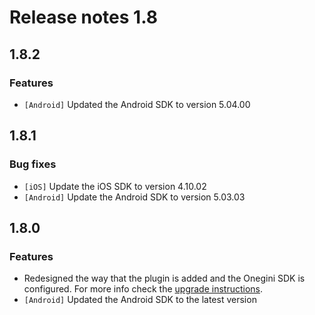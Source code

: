 # Release notes 1.8

## 1.8.2

### Features

* `[Android]` Updated the Android SDK to version 5.04.00

## 1.8.1

### Bug fixes

* `[iOS]` Update the iOS SDK to version 4.10.02
* `[Android]` Update the Android SDK to version 5.03.03

## 1.8.0

### Features

* Redesigned the way that the plugin is added and the Onegini SDK is configured. For more info check the [upgrade instructions](../upgrade-instructions/1.8.md).
* `[Android]` Updated the Android SDK to the latest version
